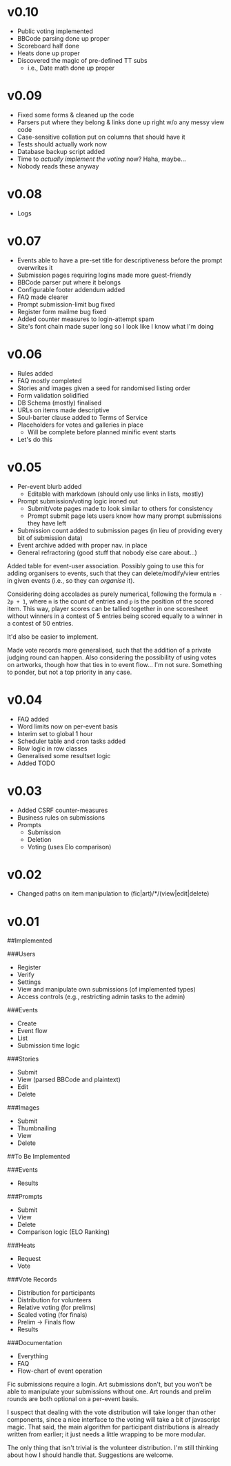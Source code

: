 v0.10
=====
- Public voting implemented
- BBCode parsing done up proper
- Scoreboard half done
- Heats done up proper
- Discovered the magic of pre-defined TT subs
  - i.e., Date math done up proper

v0.09
=====
- Fixed some forms & cleaned up the code
- Parsers put where they belong & links done up right w/o any messy view code
- Case-sensitive collation put on columns that should have it
- Tests should actually work now
- Database backup script added
- Time to *actually implement the voting* now? Haha, maybe...
- Nobody reads these anyway

v0.08
=====
- Logs

v0.07
=====
- Events able to have a pre-set title for descriptiveness before the prompt overwrites it
- Submission pages requiring logins made more guest-friendly
- BBCode parser put where it belongs
- Configurable footer addendum added
- FAQ made clearer
- Prompt submission-limit bug fixed
- Register form mailme bug fixed
- Added counter measures to login-attempt spam
- Site's font chain made super long so I look like I know what I'm doing

v0.06
=====
- Rules added
- FAQ mostly completed
- Stories and images given a seed for randomised listing order
- Form validation solidified
- DB Schema (mostly) finalised
- URLs on items made descriptive
- Soul-barter clause added to Terms of Service
- Placeholders for votes and galleries in place
  - Will be complete before planned minific event starts
- Let's do this

v0.05
=====
- Per-event blurb added
  - Editable with markdown (should only use links in lists, mostly)
- Prompt submission/voting logic ironed out
  - Submit/vote pages made to look similar to others for consistency
  - Prompt submit page lets users know how many prompt submissions they have left
- Submission count added to submission pages (in lieu of providing every bit of submission data)
- Event archive added with proper nav. in place
- General refractoring (good stuff that nobody else care about...)

Added table for event-user association. Possibly going to use this for adding organisers to events, such that they can delete/modify/view entries in given events (i.e., so they can *organise* it).

Considering doing accolades as purely numerical, following the formula `m - 2p + 1`, where `m` is the count of entries and `p` is the position of the scored item. This way, player scores can be tallied together in one scoresheet without winners in a contest of 5 entries being scored equally to a winner in a contest of 50 entries.

It'd also be easier to implement. 

Made vote records more generalised, such that the addition of a private judging round can happen. Also considering the possibility of using votes on artworks, though how that ties in to event flow... I'm not sure. Something to ponder, but not a top priority in any case.

v0.04
=====
- FAQ added
- Word limits now on per-event basis
- Interim set to global 1 hour
- Scheduler table and cron tasks added
- Row logic in row classes
- Generalised some resultset logic
- Added TODO

v0.03
=====
- Added CSRF counter-measures
- Business rules on submissions
- Prompts
  - Submission
  - Deletion
  - Voting (uses Elo comparison)

v0.02
=====
- Changed paths on item manipulation to (fic|art)/*/(view|edit|delete)

v0.01
=====

##Implemented

###Users
- Register
- Verify
- Settings
- View and manipulate own submissions (of implemented types)
- Access controls (e.g., restricting admin tasks to the admin)

###Events
- Create
- Event flow
- List
- Submission time logic

###Stories
- Submit
- View (parsed BBCode and plaintext)
- Edit
- Delete

###Images
- Submit
- Thumbnailing
- View
- Delete

##To Be Implemented

###Events
- Results

###Prompts
- Submit
- View
- Delete
- Comparison logic (ELO Ranking)

###Heats
- Request
- Vote

###Vote Records
- Distribution for participants
- Distribution for volunteers
- Relative voting (for prelims)
- Scaled voting (for finals)
- Prelim → Finals flow
- Results

###Documentation
- Everything
- FAQ
- Flow-chart of event operation


Fic submissions require a login. Art submissions don't, but you won't be able to manipulate your submissions without one. Art rounds and prelim rounds are both optional on a per-event basis.

I suspect that dealing with the vote distribution will take longer than other components, since a nice interface to the voting will take a bit of javascript magic. That said, the main algorithm for participant distributions is already written from earlier; it just needs a little wrapping to be more modular. 

The only thing that isn't trivial is the volunteer distribution. I'm still thinking about how I should handle that. Suggestions are welcome.

